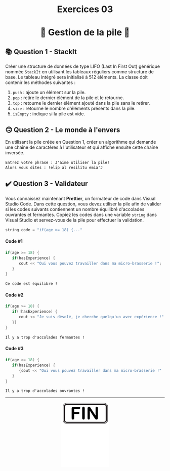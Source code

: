 <h1 align="center">Exercices 03</h1>
<h1 align="center">🔋 Gestion de la pile 🔋</h1>

## 📚 Question 1 - StackIt

Créer une structure de données de type LIFO (Last In First Out) générique nommée `StackIt` en utilisant les tableaux réguliers comme structure de base. Le tableau intégré sera initialisé à 512 éléments. La classe doit contenir les méthodes suivantes :

1. `push` : ajoute un élément sur la pile.
2. `pop` : retire le dernier élément de la pile et le retourne.
3. `top` : retourne le dernier élément ajouté dans la pile sans le retirer.
4. `size` : retourne le nombre d'éléments présents dans la pile.
5. `isEmpty` : indique si la pile est vide.

## 🙃 Question 2 - Le monde à l'envers

En utilisant la pile créée en Question 1, créer un algorithme qui demande une chaîne de caractères à l'utilisateur et qui affiche ensuite cette chaîne inversée.

```plaintext
Entrez votre phrase : J'aime utiliser la pile!
Alors vous dites : !elip al resilitu emia'J
```

## ✔️ Question 3 - Validateur

Vous connaissez maintenant **Prettier**, un formateur de code dans Visual Studio Code. Dans cette question, vous devez utiliser la pile afin de valider si les codes suivants contiennent un nombre équilibré d'accolades ouvrantes et fermantes. Copiez les codes dans une variable `string` dans Visual Studio et servez-vous de la pile pour effectuer la validation.

```cpp
string code = "if(age >= 18) {..."
```

#### Code #1

```cpp
if(age >= 18) {
   if(hasExperience) {
      cout << "Oui vous pouvez travailler dans ma micro-brasserie !";
   }
}
```

```plaintext
Ce code est équilibré !
```

#### Code #2

```cpp
if(age >= 18) {
   if(!hasExperience) {
      cout << "Je suis désolé, je cherche quelqu'un avec expérience !"
   }}
}
```

```plaintext
Il y a trop d'accolades fermantes !
```

#### Code #3

```cpp
if(age >= 18) {
   if(hasExperience) {
      {cout << "Oui vous pouvez travailler dans ma micro-brasserie !"
   }
}
```

```plaintext
Il y a trop d'accolades ouvrantes !
```

<hr/>
<p align="center"><img src="./images/end.png" alt="drawing" width="150"/></p>
